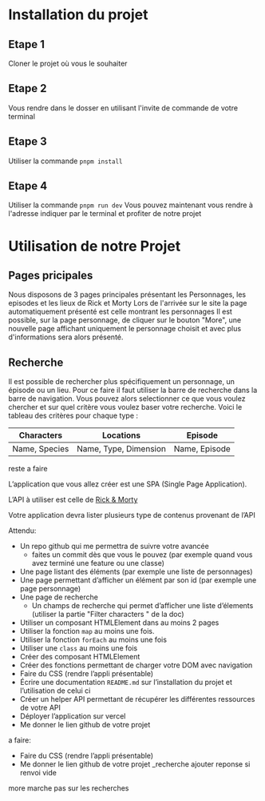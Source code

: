 
# Installation du projet
## Etape 1
Cloner le projet où vous le souhaiter
## Etape 2
Vous rendre dans le dosser en utilisant l'invite de commande de votre terminal
## Etape 3
Utiliser la commande `pnpm install`
## Etape 4
Utiliser la commande `pnpm run dev`
Vous pouvez maintenant vous rendre à l'adresse indiquer par le terminal et profiter de notre projet

# Utilisation de notre Projet

## Pages pricipales
Nous disposons de 3 pages principales présentant les Personnages, les episodes et les lieux de Rick et Morty
Lors de l'arrivée sur le site la page automatiquement présenté est celle montrant les personnages
Il est possible, sur la page personnage, de cliquer sur le bouton "More", une nouvelle page affichant uniquement le personnage choisit et avec plus d'informations sera alors présenté.

## Recherche

Il est possible de rechercher plus spécifiquement un personnage, un épisode ou un lieu. Pour ce faire il faut utiliser la barre de recherche dans la barre de navigation. Vous pouvez alors selectionner ce que vous voulez chercher et sur quel critère vous voulez baser votre recherche. Voici le tableau des critères pour chaque type :

|Characters|Locations|Episode|
|----------|---------|-------|
|Name, Species|Name, Type, Dimension|Name, Episode|



reste a faire 

L’application que vous allez créer est une SPA (Single Page Application).  

L’API à utiliser est celle de [Rick & Morty](https://rickandmortyapi.com/)

Votre application devra lister plusieurs type de contenus provenant de l’API

Attendu: 

- Un repo github qui me permettra de suivre votre avancée
    - faites un commit dès que vous le pouvez (par exemple quand vous avez terminé une feature ou une classe)
- Une page listant des éléments (par exemple une liste de personnages)
- Une page permettant d’afficher un élément par son id (par exemple une page personnage)
- Une page de recherche
    - Un champs de recherche qui permet d’afficher une liste d’élements (utiliser la partie "Filter characters
" de la doc)
- Utiliser un composant HTMLElement dans au moins 2 pages
- Utiliser la fonction `map` au moins une fois.
- Utiliser la fonction `forEach`  au moins une fois
- Utiliser une `class` au moins une fois
- Créer des composant HTMLElement
- Créer des fonctions permettant de charger votre DOM avec navigation
- Faire du CSS (rendre l’appli présentable)
- Écrire une documentation `README.md` sur l’installation du projet et l’utilisation de celui ci
- Créer un helper API permettant de récupérer les différentes ressources de votre API
- Déployer l’application sur vercel
- Me donner le lien github de votre projet

a faire:
- Faire du CSS (rendre l’appli présentable)
- Me donner le lien github de votre projet
_recherche ajouter reponse si renvoi vide

more marche pas sur les recherches